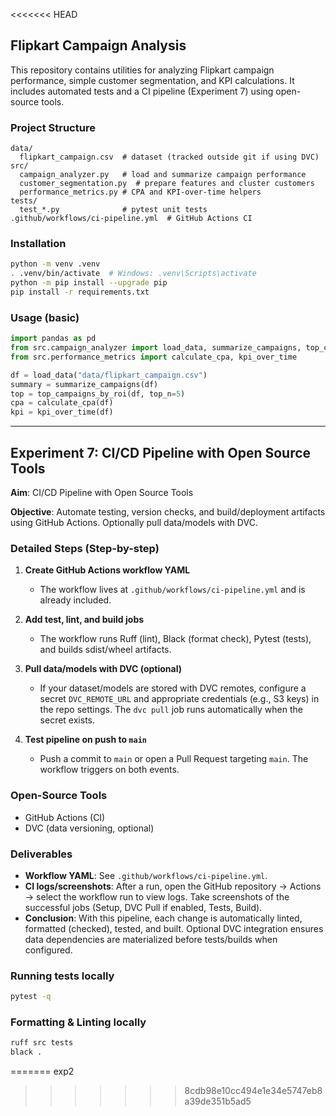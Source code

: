 <<<<<<< HEAD
## Flipkart Campaign Analysis

This repository contains utilities for analyzing Flipkart campaign performance, simple customer segmentation, and KPI calculations. It includes automated tests and a CI pipeline (Experiment 7) using open-source tools.

### Project Structure

```
data/
  flipkart_campaign.csv  # dataset (tracked outside git if using DVC)
src/
  campaign_analyzer.py   # load and summarize campaign performance
  customer_segmentation.py  # prepare features and cluster customers
  performance_metrics.py # CPA and KPI-over-time helpers
tests/
  test_*.py              # pytest unit tests
.github/workflows/ci-pipeline.yml  # GitHub Actions CI
```

### Installation

```bash
python -m venv .venv
. .venv/bin/activate  # Windows: .venv\Scripts\activate
python -m pip install --upgrade pip
pip install -r requirements.txt
```

### Usage (basic)

```python
import pandas as pd
from src.campaign_analyzer import load_data, summarize_campaigns, top_campaigns_by_roi
from src.performance_metrics import calculate_cpa, kpi_over_time

df = load_data("data/flipkart_campaign.csv")
summary = summarize_campaigns(df)
top = top_campaigns_by_roi(df, top_n=5)
cpa = calculate_cpa(df)
kpi = kpi_over_time(df)
```

---

## Experiment 7: CI/CD Pipeline with Open Source Tools

**Aim**: CI/CD Pipeline with Open Source Tools

**Objective**: Automate testing, version checks, and build/deployment artifacts using GitHub Actions. Optionally pull data/models with DVC.

### Detailed Steps (Step-by-step)

1. **Create GitHub Actions workflow YAML**
   - The workflow lives at `.github/workflows/ci-pipeline.yml` and is already included.

2. **Add test, lint, and build jobs**
   - The workflow runs Ruff (lint), Black (format check), Pytest (tests), and builds sdist/wheel artifacts.

3. **Pull data/models with DVC (optional)**
   - If your dataset/models are stored with DVC remotes, configure a secret `DVC_REMOTE_URL` and appropriate credentials (e.g., S3 keys) in the repo settings. The `dvc pull` job runs automatically when the secret exists.

4. **Test pipeline on push to `main`**
   - Push a commit to `main` or open a Pull Request targeting `main`. The workflow triggers on both events.

### Open-Source Tools
- GitHub Actions (CI)
- DVC (data versioning, optional)

### Deliverables
- **Workflow YAML**: See `.github/workflows/ci-pipeline.yml`.
- **CI logs/screenshots**: After a run, open the GitHub repository → Actions → select the workflow run to view logs. Take screenshots of the successful jobs (Setup, DVC Pull if enabled, Tests, Build).
- **Conclusion**: With this pipeline, each change is automatically linted, formatted (checked), tested, and built. Optional DVC integration ensures data dependencies are materialized before tests/builds when configured.

### Running tests locally

```bash
pytest -q
```

### Formatting & Linting locally

```bash
ruff src tests
black .
```


=======
exp2
>>>>>>> 8cdb98e10cc494e1e34e5747eb8a39de351b5ad5
